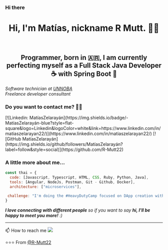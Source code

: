 ### Hi there 
<div align="center">
  <h1>Hi, I'm Matías, nickname R Mutt. 👋🏻</h1><br>
  <h2>Programmer, born in 🇦🇷, I am currently perfecting myself as a Full Stack Java Developer ☕ with Spring Boot 🍃</h2>
  </div>

<p><em>Software technician at <a href="https://unnoba.edu.ar/">UNNOBA</a></br>Freelance developer consultant </em></p>

<h3>Do you want to contact me? 🤝🏻</h3>
[![Linkedin: MatíasZelarayán](https://img.shields.io/badge/-MatíasZelarayán-blue?style=flat-square&logo=Linkedin&logoColor=white&link=https://www.linkedin.com/in/matiaszelarayan22/)](https://www.linkedin.com/in/matiaszelarayan22/)
[![GitHub MatíasZelarayán](https://img.shields.io/github/followers/MatíasZelarayán?label=follow&style=social)](https://github.com/R-Mutt22)


### A little more about me...  

```javascript
const thai = {
  code: [Javascript, Typescript, HTML, CSS, Ruby, Python, Java],
  tools: [Angular, NodeJs, Postman, Git - Github, Docker],
  architecture: ["microservices"],

 challenge: "I'm doing the #HeavyDutyCamp focused on DApp creation with the Solana network, react and typing"
}
```
<em><b>I love connecting with different people</b> so if you want to say <b>hi, I'll be happy to meet you more!</b> :)</em>

---
📫 How to reach me 
<a href = "mailto:matiaszelarayan87@gmail.com"><img src="https://img.shields.io/badge/-Gmail-%23333?style=for-the-badge&logo=gmail&logoColor=white" target="_blank"></a>
 
⭐️⭐️⭐️ From [@R-Mutt22](https://github.com/R-Mutt22)

<!--
**R-Mutt22/R-Mutt22** is a ✨ _special_ ✨ repository because its `README.md` (this file) appears on your GitHub profile.

Here are some ideas to get you started:

- 🔭 I’m currently working on ...
- 🌱 I’m currently learning ...
- 👯 I’m looking to collaborate on ...
- 🤔 I’m looking for help with ...
- 💬 Ask me about ...
- 📫 How to reach me: ...
- 😄 Pronouns: ...
- ⚡ Fun fact: ...
-->
